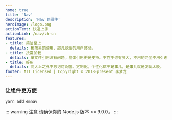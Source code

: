 ```yaml
---
home: true
title: 'Nav'
description: 'Nav 的组件'
heroImage: /logo.png
actionText: 快速上手
actionLink: /nav/zh-cn
features:
- title: 简洁至上
  details: 极简易的使用，超凡脱俗的用户体验。
- title: 按需加载
  details: 单文件引用没有问题，整体引用更是支持。不在乎你有多大，不用的完全不用引进来。
- title: 好用
  details: 高大上之外不忘记可配置。定制化，个性化都不是事儿，是事儿就是发现太晚。
footer: MIT Licensed | Copyright © 2018-present 李梦龙
---
```


### 让组件更方便

``` bash
yarn add emnav
```

::: warning 注意
请确保你的 Node.js 版本 >= 9.0.0。
:::
